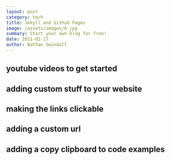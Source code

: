 ```yaml
---
layout: post
category: tech
title: Jekyll and Github Pages
image: /assets/images/6.jpg
summary: Start your own blog for free!
date: 2021-02-17
author: Nathan Swindall
---
```



## youtube videos to get started

## adding custom stuff to your website

## making the links clickable

## adding a custom url 

## adding a copy clipboard to code examples
